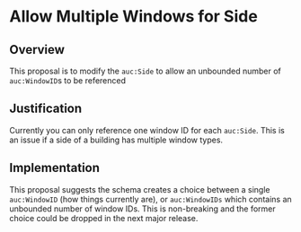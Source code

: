 # Allow Multiple Windows for Side

## Overview

This proposal is to modify the `auc:Side` to allow an unbounded number of `auc:WindowID`s to be referenced

## Justification

Currently you can only reference one window ID for each `auc:Side`. This is an issue if a side of a building has multiple window types.

## Implementation

This proposal suggests the schema creates a choice between a single `auc:WindowID` (how things currently are), or `auc:WindowIDs` which contains an unbounded number of window IDs. This is non-breaking and the former choice could be dropped in the next major release.
